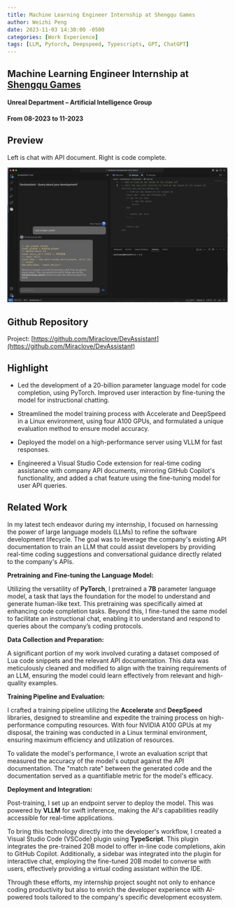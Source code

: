 ```yaml
---
title: Machine Learning Engineer Internship at Shengqu Games
author: Weizhi Peng
date: 2023-11-03 14:30:00 -0500
categories: [Work Experience]
tags: [LLM, Pytorch, Deepspeed, Typescripts, GPT, ChatGPT]
---
```



## Machine Learning Engineer Internship at [Shengqu Games](https://www.shengqugames-corp.com)
#### Unreal Department – Artificial Intelligence Group
#### From 08-2023 to 11-2023

## Preview

Left is chat with API document. Right is code complete.

![overview.png](https://raw.githubusercontent.com/wzptech/wzptech.github.io/main/assets/img/overview.png)


## Github Repository
Project: [https://github.com/Miraclove/DevAssistant](https://github.com/Miraclove/DevAssistant)


## Highlight
- Led the development of a 20-billion parameter language model for code completion, using PyTorch. Improved user interaction by fine-tuning the model for instructional chatting.

- Streamlined the model training process with Accelerate and DeepSpeed in a Linux environment, using four A100 GPUs, and formulated a unique evaluation method to ensure model accuracy.

- Deployed the model on a high-performance server using VLLM for fast responses.

- Engineered a Visual Studio Code extension for real-time coding assistance with company API documents, mirroring GitHub Copilot's functionality, and added a chat feature using the fine-tuning model for user API queries.

## Related Work

In my latest tech endeavor during my internship, I focused on harnessing the power of large language models (LLMs) to refine the software development lifecycle. The goal was to leverage the company's existing API documentation to train an LLM that could assist developers by providing real-time coding suggestions and conversational guidance directly related to the company's APIs.

**Pretraining and Fine-tuning the Language Model:**

Utilizing the versatility of **PyTorch**, I pretrained a **7B** parameter language model, a task that lays the foundation for the model to understand and generate human-like text. This pretraining was specifically aimed at enhancing code completion tasks. Beyond this, I fine-tuned the same model to facilitate an instructional chat, enabling it to understand and respond to queries about the company’s coding protocols.

**Data Collection and Preparation:**

A significant portion of my work involved curating a dataset composed of Lua code snippets and the relevant API documentation. This data was meticulously cleaned and modified to align with the training requirements of an LLM, ensuring the model could learn effectively from relevant and high-quality examples.

**Training Pipeline and Evaluation:**

I crafted a training pipeline utilizing the **Accelerate** and **DeepSpeed** libraries, designed to streamline and expedite the training process on high-performance computing resources. With four NVIDIA A100 GPUs at my disposal, the training was conducted in a Linux terminal environment, ensuring maximum efficiency and utilization of resources.

To validate the model's performance, I wrote an evaluation script that measured the accuracy of the model's output against the API documentation. The "match rate" between the generated code and the documentation served as a quantifiable metric for the model's efficacy.

**Deployment and Integration:**

Post-training, I set up an endpoint server to deploy the model. This was powered by **VLLM** for swift inference, making the AI's capabilities readily accessible for real-time applications.

To bring this technology directly into the developer's workflow, I created a Visual Studio Code (VSCode) plugin using **TypeScript**. This plugin integrates the pre-trained 20B model to offer in-line code completions, akin to GitHub Copilot. Additionally, a sidebar was integrated into the plugin for interactive chat, employing the fine-tuned 20B model to converse with users, effectively providing a virtual coding assistant within the IDE.

Through these efforts, my internship project sought not only to enhance coding productivity but also to enrich the developer experience with AI-powered tools tailored to the company's specific development ecosystem.

